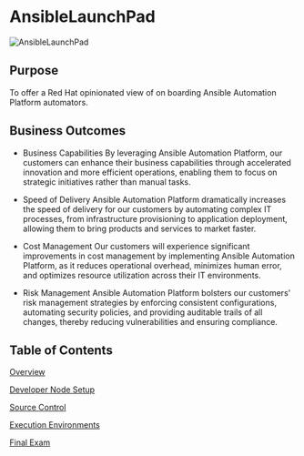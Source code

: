 # AnsibleLaunchPad

![AnsibleLaunchPad](images/ansible-launchpad.png)

## Purpose

To offer a Red Hat opinionated view of on boarding Ansible Automation Platform automators.

## Business Outcomes

- Business Capabilities 
By leveraging Ansible Automation Platform, our customers can enhance their business capabilities through accelerated innovation and more efficient operations, enabling them to focus on strategic initiatives rather than manual tasks.

- Speed of Delivery
Ansible Automation Platform dramatically increases the speed of delivery for our customers by automating complex IT processes, from infrastructure provisioning to application deployment, allowing them to bring products and services to market faster.

- Cost Management
Our customers will experience significant improvements in cost management by implementing Ansible Automation Platform, as it reduces operational overhead, minimizes human error, and optimizes resource utilization across their IT environments.

- Risk Management
Ansible Automation Platform bolsters our customers' risk management strategies by enforcing consistent configurations, automating security policies, and providing auditable trails of all changes, thereby reducing vulnerabilities and ensuring compliance.

Table of Contents
--------------------
[Overview](modules/overview/)

[Developer Node Setup](modules/developer-node-setup/)

[Source Control](modules/source-control/)

[Execution Environments](modules/ee/)

[Final Exam](modules/final/)
